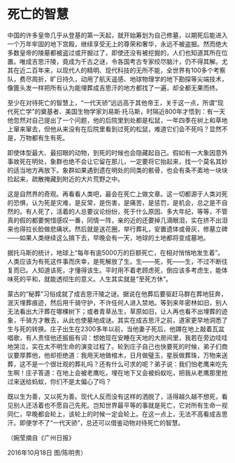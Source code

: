 # 死亡的智慧

中国的许多皇帝几乎从登基的第一天起，就开始筹划为自己修墓，以期死后能进入一个万年牢固的地下宫殿，继续享受无上的尊荣和奢华，永远不被盗掘。然而绝大多数皇帝的陵墓都被盗过或开掘过了，即使还没有被挖掘的，人们也知道其所在位置。唯成吉思汗陵，竟成为千古之谜，令各国考古专家绞尽脑汁，仍不得其解。尤其在近二百年来，以现代人的精明、现代科技的无所不能，全世界有100多个考察队，费尽周折，旷日持久，动用了航天遥感、地球物理学的地下勘探等尖端技术，像篦头发一样把所有认为能埋葬成吉思汗的地方都找了一遍，却全都无果而终。 

至少在对待死亡的智慧上，“一代天骄”远远高于其他帝王，关于这一点，所谓“现代死亡学”的奠基者、美国生物学家刘易斯·托马斯，时隔近800年才悟到：有一天他忽然对自己提出了一个问题，他的后院里到处都是松鼠，一年四季在树上和草地上窜来窜去，但他从来没有在后院里看到过死的松鼠，难道它们会不死吗？显然不是，万物都有生有死。 

即使体型最大、最招眼的动物，到死的时候也会隐藏起自己。假如有一大象因意外事故死在明处，象群也绝不会让它留在那儿，一定要将它抬起来，找一个莫名其妙的适当地方再放下。象群如果遇到遗在明处的同类的骸骨，也会有条不紊地一块块捡起来，疏散掩藏到附近的大片荒野之中。 

这是自然界的奇观。再看看人类吧，最会在死亡上做文章。这一切都源于人类对死的恐惧，认为死是灾难，是反常，是伤害，是痛苦，是惩罚，是机会，总之是不自然的。有人死了，活着的人总要议论纷纷，死于什么原因、多大年纪，等等，不管真的假的都要惋惜感叹一番，同情一阵，亲的近的还要掉几滴眼泪，实在挤不出泪来也得拉长脸做悲痛状。然后就是送花圈，举行葬礼，安置遗体或骨灰，修墓立碑——如果人类继续这么搞下去，早晚会有一天，地球的土地都将变成墓地。 

据托马斯的统计，地球上“每年有逾5000万的巨额死亡，在相对悄悄地发生着”。人类应该为有死这件事而庆幸，是死解放了生。生——死，死——生，不过不断往复而已。人知道该死，才懂得该生。平时用不着老顾虑死，倒应该多考虑生，能体味死的平和，就能透彻生的意义。人生其实就是“至死方休”。 

蒙古的“秘葬”习俗成就了成吉思汗陵之谜。据说在他葬后要驱赶马群在葬地狂奔，泯灭埋葬痕迹，然后用千骑守护，不许任何人进入禁地。等到来年密林如旧，别人无法看出大汗葬在哪棵树下；或者青草丛生，草原如旧，让人再也看不出埋葬的迹象，千骑方才散去，从此也使墓地成谜。其实在成吉思汗之前，道家更早地洞悉了生与死的转换。庄子出生在2300多年以前，当他妻子死后，他蹲在地上敲着瓦盆唱歌，有人责怪他还振振有词：想她现在安睡在天地的大房间里，我若在旁边哇哇地哭泣，实在太不明生命的演变过程了。轮到庄子自己也快要死的时候，弟子们商议要厚葬他，他却拒绝道：我用天地做棺木，日月做璧玉，星辰做葬珠，万物来送葬，这不是一个很壮观的葬礼吗？还有什么可求的呢？弟子说：我们怕老鹰来吃先生啊！庄子答道：在地上会被老鹰吃，埋在地下又会被蚂蚁吃，把我从老鹰那里抢过来送给蚂蚁，你们不是太偏心了吗？ 

既以生为善，又以死为善。现代人反而没有这样的洒脱了，活得越久越不想死，看见别人还活着也不愿自己先死。岂知世界最平等的事就是死亡，它对所有生命一视同仁，早晚都会轮上，该轮上的时候一定会轮上。在这一点上，无法不高看成吉思汗。即便学不了“一代天骄”，总还可以借鉴动物对待死亡的智慧。 

（婉莹摘自《广州日报》 

2016年10月18日 图/陈明贵）